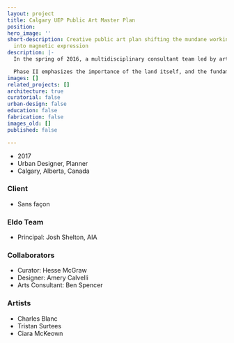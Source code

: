```yaml
---
layout: project
title: Calgary UEP Public Art Master Plan
position: 
hero_image: ''
short-description: Creative public art plan shifting the mundane workings of a city
  into magnetic expression
description: |-
  In the spring of 2016, a multidisciplinary consultant team led by art practice Sans façon was selected to collaborate with The City of Calgary Utilities and Environmental Protection Department (UEP) to create phase II of their public art plan. One of the programs that resulted from phase I was WATERSHED+, a visionary arts initiative created by Sans façon with the Water Resources & Water Services division that, through embedding artists and their creative processes within the core activities of the UEP, provides Calgarians opportunities to build an emotional connection to their precious watershed ecosystem.

  Phase II emphasizes the importance of the land itself, and the fundamental values of environmental stewardship. Our work as a project team asks the fundamental question: how can artists catalyze public belief in the value of municipal service? Through this plan, artists will work alongside city services including water, global warming, and environmental protection units, to address Calgary’s largest and most urgent questions.
images: []
related_projects: []
architecture: true
curatorial: false
urban-design: false
education: false
fabrication: false
images_old: []
published: false

---
```

* 2017
* Urban Designer, Planner
* Calgary, Alberta, Canada

### Client

* Sans façon

### Eldo Team

* Principal: Josh Shelton, AIA

### Collaborators

* Curator: Hesse McGraw
* Designer: Amery Calvelli
* Arts Consultant: Ben Spencer

### Artists

* Charles Blanc
* Tristan Surtees
* Ciara McKeown